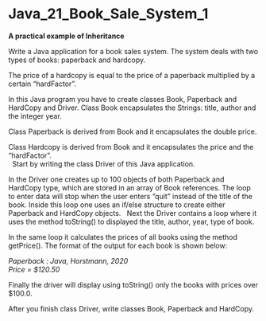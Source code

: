 # Java_21_Book_Sale_System_1

**A practical example of Inheritance**

Write a Java application for a book sales system. The system deals with two types of books: paperback and hardcopy. 

The price of a hardcopy is equal to the price of a paperback multiplied by a certain “hardFactor”.
 
In this Java program you have to create classes Book, Paperback and HardCopy and Driver. Class Book encapsulates the Strings: title, author and the integer year. 

Class Paperback is derived from Book and it encapsulates the double price. 

Class Hardcopy is derived from Book and it encapsulates the price and the “hardFactor”.  
 
Start by writing the class Driver of this Java application. 

In the Driver one creates up to 100 objects of both Paperback and HardCopy type, which are stored in an array of Book references. The loop to enter data will stop when the user enters “quit” instead of the title of the book.  Inside this loop one uses an if/else structure to create either Paperback and HardCopy objects.
 
Next the Driver contains a loop where it uses the method toString() to displayed the title, author, year, type of book.

In the same loop it calculates the prices of all books using the method getPrice().  The format of the output for each book is shown below: 

_Paperback : Java, Horstmann, 2020  
Price = $120.50_

Finally the driver will display using toString() only the books with prices over $100.0. 

After you finish class Driver, write classes Book, Paperback and HardCopy.

